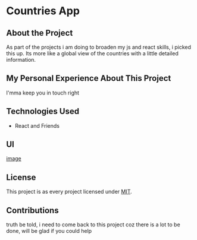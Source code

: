 # Countries App

## About the Project

As part of the projects i am doing to broaden my js and react skills, i picked this up. Its more like a global view of the countries with a little detailed information.

## My Personal Experience About This Project

I'mma keep you in touch right

## Technologies Used

- React and Friends

## UI

[image](../globe-viewer-react/src/final/capture.PNG)

## License

This project is as every project licensed under [MIT](LICENSE).

## Contributions

truth be told, i need to come back to this project coz there is a lot to be done, will be glad if you could help
